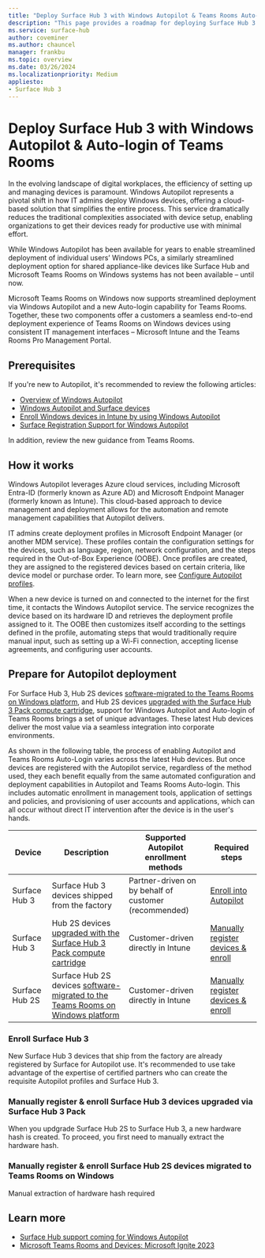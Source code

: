 ```yaml
---
title: "Deploy Surface Hub 3 with Windows Autopilot & Teams Rooms Auto-login"
description: "This page provides a roadmap for deploying Surface Hub 3 using Windows Autopilot and Teams Rooms Auto-login."
ms.service: surface-hub
author: coveminer
ms.author: chauncel
manager: frankbu
ms.topic: overview
ms.date: 03/26/2024
ms.localizationpriority: Medium
appliesto:
- Surface Hub 3
---
```


# Deploy Surface Hub 3 with Windows Autopilot & Auto-login of Teams Rooms 

In the evolving landscape of digital workplaces, the efficiency of setting up and managing devices is paramount. Windows Autopilot represents a pivotal shift in how IT admins deploy Windows devices, offering a cloud-based solution that simplifies the entire process. This service dramatically reduces the traditional complexities associated with device setup, enabling organizations to get their devices ready for productive use with minimal effort.

While Windows Autopilot has been available for years to enable streamlined deployment of individual users’ Windows PCs, a similarly streamlined deployment option for shared appliance-like devices like Surface Hub and Microsoft Teams Rooms on Windows systems has not been available – until now.

Microsoft Teams Rooms on Windows now supports streamlined deployment via Windows Autopilot and a new Auto-login capability for Teams Rooms. Together, these two components offer a customers a seamless end-to-end deployment experience of Teams Rooms on Windows devices using consistent IT management interfaces – Microsoft Intune and the Teams Rooms Pro Management Portal. 

## Prerequisites

If you're new to Autopilot, it's recommended to review the following articles: 

- [Overview of Windows Autopilot](/mem/autopilot/windows-autopilot)
- [Windows Autopilot and Surface devices](/surface/windows-autopilot-and-surface-devices)
- [Enroll Windows devices in Intune by using Windows Autopilot](/mem/autopilot/enrollment-autopilot)
- [Surface Registration Support for Windows Autopilot](/surface/surface-autopilot-registration-support)

In addition, review the new guidance from Teams Rooms.  

## How it works

Windows Autopilot leverages Azure cloud services, including Microsoft Entra-ID (formerly known as Azure AD) and Microsoft Endpoint Manager (formerly known as Intune). This cloud-based approach to device management and deployment allows for the automation and remote management capabilities that Autopilot delivers.

IT admins create deployment profiles in Microsoft Endpoint Manager (or another MDM service). These profiles contain the configuration settings for the devices, such as language, region, network configuration, and the steps required in the Out-of-Box Experience (OOBE). Once profiles are created, they are assigned to the registered devices based on certain criteria, like device model or purchase order. To learn more, see [Configure Autopilot profiles](/autopilot/profiles).

When a new device is turned on and connected to the internet for the first time, it contacts the Windows Autopilot service. The service recognizes the device based on its hardware ID and retrieves the deployment profile assigned to it. The OOBE then customizes itself according to the settings defined in the profile, automating steps that would traditionally require manual input, such as setting up a Wi-Fi connection, accepting license agreements, and configuring user accounts.

## Prepare for Autopilot deployment

For Surface Hub 3, Hub 2S devices [software-migrated to the Teams Rooms on Windows platform](surface-hub-2s-migrate-to-mtr-w.md), and Hub 2S devices [upgraded with the Surface Hub 3 Pack compute cartridge](install-manage-surface-hub-3-pack.md), support for Windows Autopilot and Auto-login of Teams Rooms brings a set of unique advantages. These latest Hub devices deliver the most value via a seamless integration into corporate environments. 

As shown in the following table, the process of enabling Autopilot and Teams Rooms Auto-Login varies across the latest Hub devices. But once devices are registered with the Autopilot service, regardless of the method used, they each benefit equally from the same automated configuration and deployment capabilities in Autopilot and Teams Rooms Auto-login. This includes automatic enrollment in management tools, application of settings and policies, and provisioning of user accounts and applications, which can all occur without direct IT intervention after the device is in the user's hands.


| Device                 | Description                                                                                                           | Supported Autopilot enrollment methods           | Required steps |
| ---------------------- | --------------------------------------------------------------------------------------------------------------------- | -------------------------------------------      | -------------- |
| Surface Hub 3          | Surface Hub 3 devices shipped from the factory                                                                      | Partner-driven on by behalf of customer (recommended)| [Enroll into Autopilot](#enroll-surface-hub-3)   |
| Surface Hub 3          | Hub 2S devices [upgraded with the Surface Hub 3 Pack compute cartridge](install-manage-surface-hub-3-pack.md)         | Customer-driven directly in Intune       | [Manually register devices & enroll](#manually-register--enroll-surface-hub-3-devices-upgraded-via-surface-hub-3-pack)    |
| Surface Hub 2S         | Surface Hub 2S devices [software-migrated to the Teams Rooms on Windows platform](surface-hub-2s-migrate-to-mtr-w.md) | Customer-driven directly in Intune      | [Manually register devices & enroll](#manually-register--enroll-surface-hub-2s-devices-migrated-to-teams-rooms-on-windows)   |


### Enroll Surface Hub 3  

New Surface Hub 3 devices that ship from the factory are already registered by Surface for Autopilot use. It's recommended to use take advantage of the expertise of certified partners who can create the requisite Autopilot profiles and  Surface Hub 3.  

### Manually register & enroll Surface Hub 3 devices upgraded via Surface Hub 3 Pack

When you updgrade Surface Hub 2S to Surface Hub 3, a new hardware hash is created. To proceed, you first need to manually extract the hardware hash. 

### Manually register & enroll Surface Hub 2S devices migrated to Teams Rooms on Windows

Manual extraction of hardware hash required


## Learn more

- [Surface Hub support coming for Windows Autopilot](https://techcommunity.microsoft.com/t5/surface-it-pro-blog/surface-hub-support-coming-for-windows-autopilot/ba-p/3977848)
- [Microsoft Teams Rooms and Devices: Microsoft Ignite 2023](https://techcommunity.microsoft.com/t5/microsoft-teams-blog/microsoft-teams-rooms-and-devices-microsoft-ignite-2023/ba-p/3975581)